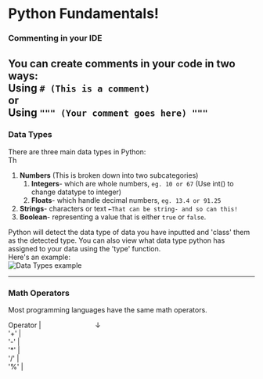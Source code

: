 # Python Fundamentals!

### Commenting in your IDE
You can create comments in your code 
in two ways:<br>
Using `# (This is a comment)`<br>
or <br>
Using `""" (Your comment goes here) """`
--------
### Data Types
There are three main data types in Python: 
&nbsp; &nbsp; &nbsp; &nbsp; &nbsp; &nbsp; &nbsp; &nbsp; &nbsp; &nbsp;&nbsp; &nbsp; &nbsp; &nbsp; &nbsp; &nbsp; &nbsp; &nbsp; <br> Th
1) **Numbers** (This is broken down into two subcategories)<br>
   1) **Integers**- which are whole numbers, `eg. 10 or 67` (Use int() to change datatype to integer)<br> 
   2) **Floats**- which handle decimal numbers, `eg. 13.4 or 91.25`<br>
2) **Strings**- characters or text `←That can be string- and so can this!`<br>
3) **Boolean**- representing a value that is either `true` or `false`.<br>

Python will detect the data type of data you have inputted and 'class' them <br>
as the detected type. You can also view what data type python has assigned to your data using the 'type' function. <br>
Here's an example:<br>
![Data Types example]( https://drive.google.com/file/d/1_54AaPA7eaQw0ZtvATuMxzXpqYTZxTHf/view?usp=drive_link "Data types screenshot")


--------
### Math Operators
Most programming languages have the same math operators.

Operator | &nbsp; &nbsp; &nbsp; &nbsp; &nbsp; &nbsp; &nbsp; &nbsp; &nbsp; &nbsp; &nbsp; &nbsp;  &nbsp; &nbsp;↓ <br>
'+' | &nbsp; &nbsp; &nbsp; &nbsp; &nbsp; &nbsp; &nbsp; &nbsp; &nbsp; &nbsp; <br>
'-' | &nbsp; &nbsp; &nbsp; &nbsp; &nbsp; &nbsp; &nbsp; &nbsp; &nbsp; &nbsp; <br>
'*' | &nbsp; &nbsp; &nbsp; &nbsp; &nbsp; &nbsp; &nbsp; &nbsp; &nbsp; &nbsp; <br>
'/' | &nbsp; &nbsp; &nbsp; &nbsp; &nbsp; &nbsp; &nbsp; &nbsp; &nbsp; &nbsp; <br>
'%' | &nbsp; &nbsp; &nbsp; &nbsp; &nbsp; &nbsp; &nbsp; &nbsp; &nbsp; &nbsp; <br>